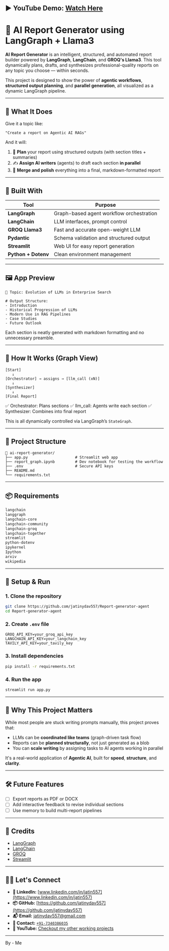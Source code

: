 ▶️ YouTube Demo: [Watch Here](https://www.youtube.com/watch?v=B3IQRdgbdDM&list=PLe-YIIlt-fbNajMvdZoBUdjZNbmLOMJSU&index=2&ab_channel=Jatin)  
---
# 📄 AI Report Generator using LangGraph + Llama3

**AI Report Generator** is an intelligent, structured, and automated report builder powered by **LangGraph**, **LangChain**, and **GROQ's Llama3**. This tool dynamically plans, drafts, and synthesizes professional-quality reports on any topic you choose — within seconds.

This project is designed to show the power of **agentic workflows**, **structured output planning**, and **parallel generation**, all visualized as a dynamic LangGraph pipeline.

---

## 🚀 What It Does

Give it a topic like:

```text
"Create a report on Agentic AI RAGs"
````

And it will:

1. 🧠 **Plan** your report using structured outputs (with section titles + summaries)
2. ✍️ **Assign AI writers** (agents) to draft each section **in parallel**
3. 🧩 **Merge and polish** everything into a final, markdown-formatted report

---

## 🧱 Built With

| Tool                | Purpose                                  |
| ------------------- | ---------------------------------------- |
| **LangGraph**       | Graph-based agent workflow orchestration |
| **LangChain**       | LLM interfaces, prompt control           |
| **GROQ Llama3**     | Fast and accurate open-weight LLM        |
| **Pydantic**        | Schema validation and structured output  |
| **Streamlit**       | Web UI for easy report generation        |
| **Python + Dotenv** | Clean environment management             |

---

## 🖼️ App Preview

```text
📌 Topic: Evolution of LLMs in Enterprise Search

# Output Structure:
- Introduction
- Historical Progression of LLMs
- Modern Use in RAG Pipelines
- Case Studies
- Future Outlook
```

Each section is neatly generated with markdown formatting and no unnecessary preamble.

---

## 🧠 How It Works (Graph View)

```
[Start] 
   ↓
[Orchestrator] → assigns → [llm_call (xN)] 
   ↓
[Synthesizer]
   ↓
[Final Report]
```

✅ Orchestrator: Plans sections
✅ llm\_call: Agents write each section
✅ Synthesizer: Combines into final report

This is all dynamically controlled via LangGraph’s `StateGraph`.

---

## 📂 Project Structure

```
📄 ai-report-generator/
├── app.py                     # Streamlit web app
├── report_graph.ipynb         # Dev notebook for testing the workflow
├── .env                       # Secure API keys
├── README.md
└── requirements.txt
```

---

## 📦 Requirements

```txt
langchain
langgraph
langchain-core
langchain-community
langchain-groq
langchain-together
streamlit
python-dotenv
ipykernel
Ipython
arxiv
wikipedia
```

---

## 🔧 Setup & Run

### 1. Clone the repository

```bash
git clone https://github.com/jatinydav557/Report-generator-agent
cd Report-generator-agent
```

### 2. Create `.env` file

```env
GROQ_API_KEY=your_groq_api_key
LANGCHAIN_API_KEY=your_langchain_key
TAVILY_API_KEY=your_tavily_key
```

### 3. Install dependencies

```bash
pip install -r requirements.txt
```

### 4. Run the app

```bash
streamlit run app.py
```

---

## 🧠 Why This Project Matters

While most people are stuck writing prompts manually, this project proves that:

* LLMs can be **coordinated like teams** (graph-driven task flow)
* Reports can be **planned structurally**, not just generated as a blob
* You can **scale writing** by assigning tasks to AI agents working in parallel

It's a real-world application of **Agentic AI**, built for **speed**, **structure**, and **clarity**.

---

## 🛠️ Future Features

* [ ] Export reports as PDF or DOCX
* [ ] Add interactive feedback to revise individual sections
* [ ] Use memory to build multi-report pipelines

---

## 🤝 Credits

* [LangGraph](https://www.langgraph.dev/)
* [LangChain](https://www.langchain.com/)
* [GROQ](https://groq.com/)
* [Streamlit](https://streamlit.io/)

---
## 🙋‍♂️ Let's Connect

* **💼 LinkedIn:** [www.linkedin.com/in/jatin557](https://www.linkedin.com/in/jatin557)
* **📦 GitHub:** [https://github.com/jatinydav557](https://github.com/jatinydav557)
* **📬 Email:** [jatinydav557@gmail.com](mailto:jatinydav557@gmail.com)
* **📱 Contact:** [`+91-7340386035`](tel:+917340386035)
* **🎥 YouTube:** [Checkout my other working projects](https://www.youtube.com/@jatinML/playlists)
---
By - Me

